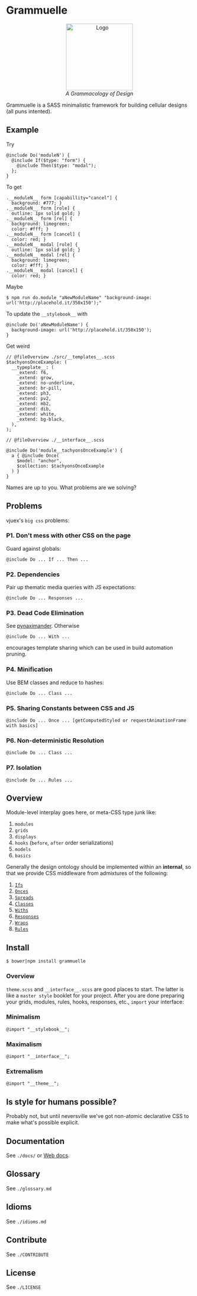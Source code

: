 # Grammuelle

<div style="min-width: 100%; text-align: center;">
<img width="180px" src="https://raw.githubusercontent.com/nerdfiles/grammuelle/master/images/logo.png" alt="Logo" />
<div class="cite">
<i>A Grammacology of Design</i>
</div>
</div>

Grammuelle is a SASS minimalistic framework for building cellular designs (all 
puns intented).

## Example

Try

    @include Do('moduleN') {
      @include If($type: "form") {
        @include Then($type: "modal");
      };
    }

To get

    .__moduleN__ form [capabillity="cancel"] {
      background: #777; }
    .__moduleN__ form [role] {
      outline: 1px solid gold; }
    .__moduleN__ form [rel] {
      background: limegreen;
      color: #fff; }
    .__moduleN__ form [cancel] {
      color: red; }
    .__moduleN__ modal [role] {
      outline: 1px solid gold; }
    .__moduleN__ modal [rel] {
      background: limegreen;
      color: #fff; }
    .__moduleN__ modal [cancel] {
      color: red; }

Maybe

    $ npm run do.module "aNewModuleName" "background-image: url('http://placehold.it/350x150');"

To update the `__stylebook__` with

    @include Do('aNewModuleName') {
      background-image: url('http://placehold.it/350x150');
    }

Get weird

    // @fileOverview ./src/__templates__.scss
    $tachyonsOnceExample: (
      __typeplate__: (
        _extend: f6,
        _extend: grow,
        _extend: no-underline,
        _extend: br-pill,
        _extend: ph3,
        _extend: pv2,
        _extend: mb2,
        _extend: dib,
        _extend: white,
        _extend: bg-black,
      ),
    );

    // @fileOverview ./__interface__.scss

    @include Do('module__tachyonsOnceExample') {
      a { @include Once(
        $model: "anchor",
        $collection: $tachyonsOnceExample
      ) }
    }

Names are up to you. What problems are we solving?

## Problems

vjuex's `big css` problems:

### P1. Don't mess with other CSS on the page

Guard against globals:

    @include Do ... If ... Then ...

### P2. Dependencies

Pair up thematic media queries with JS expectations:

    @include Do ... Responses ...

### P3. Dead Code Elimination

See [pynaximander](https://github.com/nerdfiles/pynaximander). Otherwise

    @include Do ... With ...

encourages template sharing which can be used in build automation pruning.

### P4. Minification

Use BEM classes and reduce to hashes:

    @include Do ... Class ...

### P5. Sharing Constants between CSS and JS

    @include Do ... Once ... [getComputedStyled or requestAnimationFrame with basics]

### P6. Non-deterministic Resolution

    @include Do ... Class ...

### P7. Isolation  

    @include Do ... Rules ...

## Overview

Module-level interplay goes here, or meta-CSS type junk like:

1. `modules`
2. `grids`
3. `displays`
4. `hooks` (`before`, `after` order serializations)
5. `models`
6. `basics`

Generally the design ontology should be implemented within an __internal__, so 
that we provide CSS middleware from admixtures of the following:

1. [`Ifs`](https://github.com/nerdfiles/grammuelle/blob/master/__interface__.scss#L44)
2. [`Onces`](https://github.com/nerdfiles/grammuelle/blob/master/__interface__.scss#L50)
3. [`Spreads`](https://github.com/nerdfiles/grammuelle/blob/master/__interface__.scss#L66)
4. [`Classes`](https://github.com/nerdfiles/grammuelle/blob/master/__interface__.scss#L73)
5. [`Withs`](https://github.com/nerdfiles/grammuelle/blob/master/__interface__.scss#L91)
6. [`Responses`](https://github.com/nerdfiles/grammuelle/blob/master/__interface__.scss#L100-L106)
7. [`Wraps`](https://github.com/nerdfiles/grammuelle/blob/master/__interface__.scss#L133)
8. [`Rules`](https://github.com/nerdfiles/grammuelle/blob/master/__interface__.scss#L141)

## Install

    $ bower|npm install grammuelle

### Overview

`theme.scss` and `__interface__.scss` are good places to start. The latter is
like a `master style` booklet for your project. After you are done preparing
your grids, modules, rules, hooks, responses, etc., `import` your interface:

### Minimalism

    @import "__stylebook__";

### Maximalism

    @import "__interface__";

### Extremalism

    @import "__theme__";

## Is style for humans possible?

Probably not, but until neversville we've got non-atomic declarative CSS to 
make what's possible explicit.

## Documentation

See `./docs/` or [Web docs](http://grammuelle.io/docs).

## Glossary

See `./glossary.md`

## Idioms

See `./idioms.md`

## Contribute

See `./CONTRIBUTE`

## License

See `./LICENSE`
